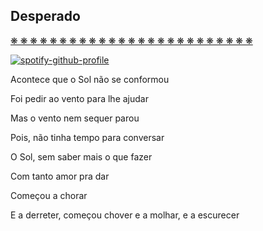 ## Desperado
[❋ ❋ ❋ ❋ ❋ ❋ ❋ ❋ ❋ ❋ ❋ ❋ ❋ ❋ ❋ ❋ ❋ ❋ ❋ ❋ ❋ ❋ ❋ ❋ ❋](https://listography.com/velasco)

 [![spotify-github-profile](https://spotify-github-profile.kittinanx.com/api/view?uid=b0p37964wfd7nrcj4co2cu9uc&cover_image=true&theme=novatorem&show_offline=true&background_color=121212&interchange=true&bar_color=ffffff&bar_color_cover=true)](https://spotify-github-profile.kittinanx.com/api/view?uid=b0p37964wfd7nrcj4co2cu9uc&redirect=true)

Acontece que o Sol não se conformou

Foi pedir ao vento para lhe ajudar

Mas o vento nem sequer parou

Pois, não tinha tempo para conversar

O Sol, sem saber mais o que fazer

Com tanto amor pra dar

Começou a chorar

E a derreter, começou chover e a molhar, e a escurecer
